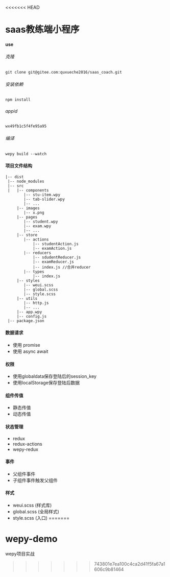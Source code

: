 <<<<<<< HEAD
# saas教练端小程序
#### use
###### 克隆
```
git clone git@gitee.com:quxueche2016/saas_coach.git
```
###### 安装依赖
```
npm install
```
###### appid
```
wx49fb1c5f4fe95a95
```
###### 编译
```
wepy build --watch
```
#### 项目文件结构
```
|-- dist
 |-- node_modules
 |-- src
 |   |-- components
        |-- stu-item.wpy
        |-- tab-slider.wpy
        |-- ...
     |-- images
        |-- x.png
     |-- pages
        |-- student.wpy
        |-- exam.wpy
        |-- ...
     |-- store
        |-- actions
            |-- studentAction.js
            |-- examAction.js
        |-- reducers
            |-- sdudentReducer.js
            |-- examReducer.js
            |-- index.js //合并reducer
        |-- types
            |-- index.js
     |-- styles
        |-- weui.scss
        |-- global.scss
        |-- style.scss
     |-- utils
        |-- http.js
        |-- ...
     |-- app.wpy
     |-- config.js
 |-- package.json
```
#### 数据请求
* 使用 promise
* 使用 async await
#### 权限
* 使用globaldata保存登陆后的session_key
* 使用localStorage保存登陆后数据

#### 组件传值
* 静态传值
* 动态传值
#### 状态管理
* redux
* redux-actions
* wepy-redux
#### 事件
* 父组件事件
* 子组件事件触发父组件
#### 样式
* weui.scss (样式库)
* global.scss (全局样式)
* style.scss (入口)
=======
# wepy-demo
wepy项目实战
>>>>>>> 743801e7ea100c4ca2d41f5fa67a1606c9b81464
